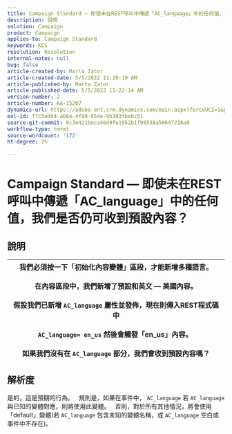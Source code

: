 ```yaml
---
title: Campaign Standard — 即使未在REST呼叫中傳遞「AC_language」中的任何值，我們是否仍可收到預設內容？
description: 說明
solution: Campaign
product: Campaign
applies-to: Campaign Standard
keywords: KCS
resolution: Resolution
internal-notes: null
bug: false
article-created-by: Marta Zator
article-created-date: 5/5/2022 11:20:19 AM
article-published-by: Marta Zator
article-published-date: 5/5/2022 11:22:14 AM
version-number: 2
article-number: KA-15207
dynamics-url: https://adobe-ent.crm.dynamics.com/main.aspx?forceUCI=1&pagetype=entityrecord&etn=knowledgearticle&id=64ef1f53-65cc-ec11-a7b5-6045bd00dbbc
exl-id: f7c5edd4-ab6e-4f80-85de-9b383fbebc51
source-git-commit: 0c3e421beca46d9fe1952b1f98538a50697216a0
workflow-type: tm+mt
source-wordcount: '172'
ht-degree: 2%

---
```


# Campaign Standard — 即使未在REST呼叫中傳遞「AC_language」中的任何值，我們是否仍可收到預設內容？

## 說明



| 我們必須按一下「初始化內容變體」區段，才能新增多種語言。<br>   <br>  在內容區段中，我們新增了預設和英文 — 美國內容。<br>   <br>  假設我們已新增 `AC_language` 屬性並發佈，現在則傳入REST程式碼中<br><br>  `AC_language= en_us` 然後會觸發「en_us」內容。 <br><br>  如果我們沒有在 `AC_language` 部分，我們會收到預設內容嗎？ |
| --- |



## 解析度


是的，這是預期的行為。
 
規則是，如果在事件中， `AC_language` 若 `AC_language` 與已知的變體對應，則將使用此變體。
 
否則，對於所有其他情況，將會使用「default」變體(若 `AC_language` 包含未知的變體名稱，或 `AC_language` 空白或事件中不存在)。
